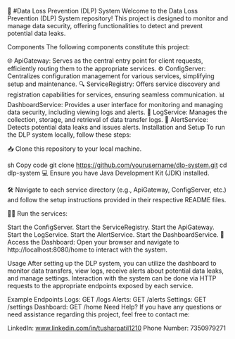 🚀 #Data Loss Prevention (DLP) System
Welcome to the Data Loss Prevention (DLP) System repository! This project is designed to monitor and manage data security, offering functionalities to detect and prevent potential data leaks.

Components
The following components constitute this project:

🌐 ApiGateway: Serves as the central entry point for client requests, efficiently routing them to the appropriate services.
⚙️ ConfigServer: Centralizes configuration management for various services, simplifying setup and maintenance.
🔍 ServiceRegistry: Offers service discovery and registration capabilities for services, ensuring seamless communication.
📊 DashboardService: Provides a user interface for monitoring and managing data security, including viewing logs and alerts.
🏢 LogService: Manages the collection, storage, and retrieval of data transfer logs.
🚨 AlertService: Detects potential data leaks and issues alerts.
Installation and Setup
To run the DLP system locally, follow these steps:

📥 Clone this repository to your local machine.

sh
Copy code
git clone https://github.com/yourusername/dlp-system.git
cd dlp-system
💻 Ensure you have Java Development Kit (JDK) installed.

🛠️ Navigate to each service directory (e.g., ApiGateway, ConfigServer, etc.) and follow the setup instructions provided in their respective README files.

🏃‍♂️ Run the services:

Start the ConfigServer.
Start the ServiceRegistry.
Start the ApiGateway.
Start the LogService.
Start the AlertService.
Start the DashboardService.
🚀 Access the Dashboard:
Open your browser and navigate to http://localhost:8080/home to interact with the system.

Usage
After setting up the DLP system, you can utilize the dashboard to monitor data transfers, view logs, receive alerts about potential data leaks, and manage settings. Interaction with the system can be done via HTTP requests to the appropriate endpoints exposed by each service.

Example Endpoints
Logs: GET /logs
Alerts: GET /alerts
Settings: GET /settings
Dashboard: GET /home
Need Help?
If you have any questions or need assistance regarding this project, feel free to contact me:

LinkedIn: www.linkedin.com/in/tusharpatil1210
Phone Number: 7350979271
